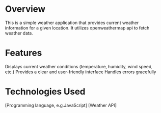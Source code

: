 
# Overview
This is a simple weather application that provides current weather information for a given location. It utilizes openweathermap api to fetch weather data.

# Features
Displays current weather conditions (temperature, humidity, wind speed, etc.)
Provides a clear and user-friendly interface
Handles errors gracefully

# Technologies Used
[Programming language, e.g.JavaScript]
[Weather API]
